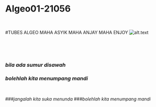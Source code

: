 # Algeo01-21056

<p>&nbsp;</p>

#TUBES ALGEO MAHA ASYIK MAHA ANJAY MAHA ENJOY
![alt.text](https://github.com/egijago/-/blob/main/WhatsApp%20Image%202022-09-25%20at%2020.41.47.jpeg)

<p>&nbsp;</p>
<p>&nbsp;</p>

### *bila ada sumur disawah*
### *bolehlah kita menumpang mandi*

<p>&nbsp;</p>

###*jangalah kita suka menunda*
###*bolehlah kita menumpang mandi*

<p>&nbsp;</p>
